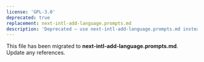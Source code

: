 ```yaml
---
license: 'GPL-3.0'
deprecated: true
replacement: next-intl-add-language.prompts.md
description: 'Deprecated – use next-intl-add-language.prompts.md instead.'
---
```


This file has been migrated to **next-intl-add-language.prompts.md**. Update any references.
